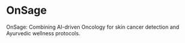 # OnSage
OnSage: Combining AI-driven Oncology for skin cancer detection and Ayurvedic wellness protocols.
